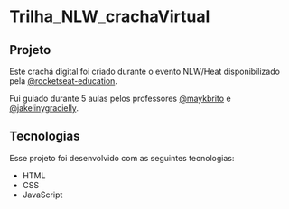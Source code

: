 # Trilha_NLW_crachaVirtual
  
<h2>Projeto</h2>
<p>Este crachá digital foi criado durante o evento NLW/Heat disponibilizado pela <a href="https://https://github.com/rocketseat-education">@rocketseat-education</a>.</p>
<p>Fui guiado durante 5 aulas pelos professores <a href="<a href="https://github.com/maykbrito">@maykbrito</a> e <a href="https://github.com/jakeliny">@jakelinygracielly</a>.<p/>

<h2>Tecnologias</h2>
<p>Esse projeto foi desenvolvido com as seguintes tecnologias:</p>
<ul>
  <li>HTML</li>
  <li>CSS</li>
  <li>JavaScript</li>
</ul>
